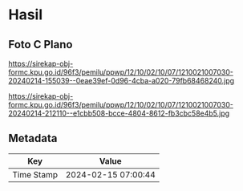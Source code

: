 # Hasil

## Foto C Plano

https://sirekap-obj-formc.kpu.go.id/96f3/pemilu/ppwp/12/10/02/10/07/1210021007030-20240214-155039--0eae39ef-0d96-4cba-a020-79fb68468240.jpg

https://sirekap-obj-formc.kpu.go.id/96f3/pemilu/ppwp/12/10/02/10/07/1210021007030-20240214-212110--e1cbb508-bcce-4804-8612-fb3cbc58e4b5.jpg


## Metadata

| Key        | Value               |
| ---------- | ------------------- |
| Time Stamp | 2024-02-15 07:00:44 |



